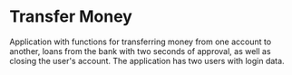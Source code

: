 # Transfer Money 
 Application with functions for transferring money from one account to another, loans from the bank with two seconds of approval, as well as closing the user's account. The application has two users with login data.
